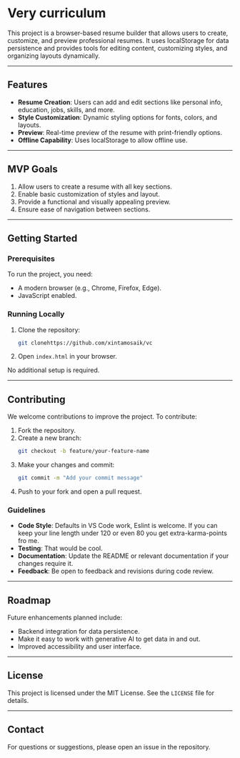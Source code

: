 # Very curriculum

This project is a browser-based resume builder that allows users to create, customize, and preview professional resumes. It uses localStorage for data persistence and provides tools for editing content, customizing styles, and organizing layouts dynamically.

---

## Features

- **Resume Creation**: Users can add and edit sections like personal info, education, jobs, skills, and more.
- **Style Customization**: Dynamic styling options for fonts, colors, and layouts.
- **Preview**: Real-time preview of the resume with print-friendly options.
- **Offline Capability**: Uses localStorage to allow offline use.

---

## MVP Goals

1. Allow users to create a resume with all key sections.
2. Enable basic customization of styles and layout.
3. Provide a functional and visually appealing preview.
4. Ensure ease of navigation between sections.

---

## Getting Started

### Prerequisites

To run the project, you need:

- A modern browser (e.g., Chrome, Firefox, Edge).
- JavaScript enabled.

### Running Locally

1. Clone the repository:
   ```sh
   git clonehttps://github.com/xintamosaik/vc
   ```
2. Open `index.html` in your browser.

No additional setup is required.

---

## Contributing

We welcome contributions to improve the project. To contribute:

1. Fork the repository.
2. Create a new branch:
   ```sh
   git checkout -b feature/your-feature-name
   ```
3. Make your changes and commit:
   ```sh
   git commit -m "Add your commit message"
   ```
4. Push to your fork and open a pull request.

### Guidelines

- **Code Style**: Defaults in VS Code work, Eslint is welcome. If you can keep your line length under 120 or even 80 you get extra-karma-points fro me.
- **Testing**: That would be cool.
- **Documentation**: Update the README or relevant documentation if your changes require it.
- **Feedback**: Be open to feedback and revisions during code review.

---

## Roadmap

Future enhancements planned include:

- Backend integration for data persistence.
- Make it easy to work with generative AI to get data in and out.
- Improved accessibility and user interface.

---

## License

This project is licensed under the MIT License. See the `LICENSE` file for details.

---

## Contact

For questions or suggestions, please open an issue in the repository.

